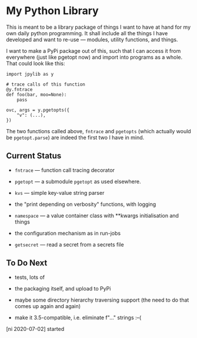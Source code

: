 My Python Library
=================

This is meant to be a library package of things I want to have at
hand for my own daily python programming. It shall include all the
things I have developed and want to re-use — modules, utility
functions, and things.

I want to make a PyPi package out of this, such that I can access it
from everywhere (just like pgetopt now) and import into programs as
a whole. That could look like this:

    import jpylib as y

    # trace calls of this function
    @y.fntrace
    def foo(bar, moo=None):
        pass

    ovc, args = y.pgetopts({
        "v": (...),
    })

The two functions called above, `fntrace` and `pgetopts` (which
actually would be `pgetopt.parse`) are indeed the first two I have
in mind.


Current Status
--------------

* `fntrace` — function call tracing decorator

* `pgetopt` — a submodule `pgetopt` as used elsewhere.

* `kvs` — simple key-value string parser

* the "print depending on verbosity" functions, with logging

* `namespace` — a value container class with **kwargs initialisation
  and things

* the configuration mechanism as in run-jobs

* `getsecret` — read a secret from a secrets file


To Do Next
----------

* tests, lots of

* the packaging itself, and upload to PyPi

* maybe some directory hierarchy traversing support (the need to do
  that comes up again and again)

* make it 3.5-compatible, i.e. eliminate f"..." strings :–(


[ni 2020-07-02] started
